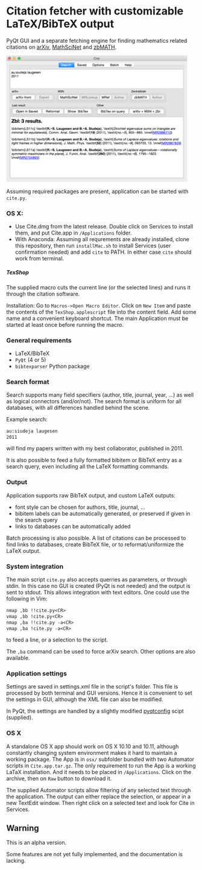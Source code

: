 # Citation fetcher with customizable LaTeX/BibTeX output

PyQt GUI and a separate fetching engine for finding mathematics related citations on 
[arXiv](http://front.math.ucdavis.edu), [MathSciNet](http://www.ams.org/mathscinet/) and [zbMATH](https://zbmath.org).

<img src="doc/cite.png" width="480">

Assuming required packages are present, application can be started with `cite.py`.

### OS X:
* Use Cite.dmg from the latest release. Double click on Services to install them, and put Cite.app in `/Applications` folder.
* With Anaconda: Assuming all requrements are already installed, clone this repository, then run `installMac.sh` to install Services (user confirmation needed) and add `cite` to PATH.
In either case `cite` should work from terminal. 

##### TexShop
The supplied macro cuts the current line (or the selected lines) and runs it through the citation software.

Installation: 
   Go to `Macros->Open Macro Editor`. Click on `New Item` and paste the contents of the `TexShop.applescript` file into the content field. Add some name and a convenient keyboard shortcut. The main Application must be started at least once before running the macro.

### General requirements
* LaTeX/BibTeX
* `PyQt` (4 or 5)
* `bibtexparser` Python package

### Search format
Search supports many field specifiers (author, title, journal, year, ...) as well as logical connectors (and/or/not). The search format is uniform for all databases, with all differences handled behind the scene.

Example search:
```
au:siudeja laugesen
2011
```
will find my papers written with my best collaborator, published in 2011.

It is also possible to feed a fully formatted bibitem or BibTeX entry as a search query, even including all the LaTeX formatting commands.

### Output
Application supports raw BibTeX output, and custom LaTeX outputs: 
* font style can be chosen for authors, title, journal, ...
* bibitem labels can be automatically generated, or preserved if given in the search query
* links to databases can be automatically added

Batch processing is also possible. A list of citations can be processed to find links to databases, create BibTeX file, or to reformat/uniformize the LaTeX output.

### System integration
The main script `cite.py` also accepts querries as parameters, or through stdin. In this case no GUI is created (PyQt is not needed) and the output is sent to stdout. This allows integration with text editors. One could use the following in Vim:
```
nmap ,bb !!cite.py<CR>
vmap ,bb !cite.py<CR>
nmap ,ba !!cite.py -a<CR>
vmap ,ba !cite.py -a<CR>
```
to feed a line, or a selection to the script.

The `,ba` command can be used to force arXiv search. Other options are also available.

### Application settings 
Settings are saved in settings.xml file in the script's folder. This file is processed by both terminal and GUI versions. Hence it is convenient to set the settings in GUI, although the XML file can also be modified.

In PyQt, the settings are handled by a slightly modified [pyqtconfig](https://github.com/mfitzp/pyqtconfig) scipt (supplied).

### OS X
A standalone OS X app should work on OS X 10.10 and 10.11, although constantly changing system environment makes it hard to maintain a working package. The App is in `osx/` subfolder bundled with two Automator scripts in `Cite.app.tar.gz`. The only requirement to run the App is a working LaTaX installation. And it needs to be placed in `/Applications`.
Click on the archive, then on `Raw` button to download it. 

The supplied Automator scripts allow filtering of any selected text through the application.
The output can either replace the selection, or appear in a new TextEdit window. Then right click on a selected text and look for Cite in Services.

## Warning
This is an alpha version.

Some features are not yet fully implemented, and the documentation is lacking.
